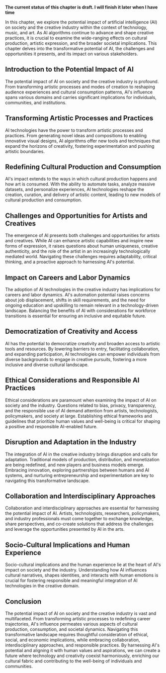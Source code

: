 **The current status of this chapter is draft. I will finish it later when I have time**

In this chapter, we explore the potential impact of artificial intelligence (AI) on society and the creative industry within the context of technology, music, and art. As AI algorithms continue to advance and shape creative practices, it is crucial to examine the wide-ranging effects on cultural production, artistic expression, and the broader societal implications. This chapter delves into the transformative potential of AI, the challenges and opportunities it presents, and its impact on various stakeholders.

Introduction to the Potential Impact of AI
------------------------------------------

The potential impact of AI on society and the creative industry is profound. From transforming artistic processes and modes of creation to reshaping audience experiences and cultural consumption patterns, AI's influence spans various domains and carries significant implications for individuals, communities, and institutions.

Transforming Artistic Processes and Practices
---------------------------------------------

AI technologies have the power to transform artistic processes and practices. From generating novel ideas and compositions to enabling innovative visual designs, AI algorithms offer new tools and techniques that expand the horizons of creativity, fostering experimentation and pushing artistic boundaries.

Redefining Cultural Production and Consumption
----------------------------------------------

AI's impact extends to the ways in which cultural production happens and how art is consumed. With the ability to automate tasks, analyze massive datasets, and personalize experiences, AI technologies reshape the creation, curation, and delivery of artistic content, leading to new models of cultural production and consumption.

Challenges and Opportunities for Artists and Creatives
------------------------------------------------------

The emergence of AI presents both challenges and opportunities for artists and creatives. While AI can enhance artistic capabilities and inspire new forms of expression, it raises questions about human uniqueness, creative authenticity, and the role of the artist in an increasingly technologically mediated world. Navigating these challenges requires adaptability, critical thinking, and a proactive approach to harnessing AI's potential.

Impact on Careers and Labor Dynamics
------------------------------------

The adoption of AI technologies in the creative industry has implications for careers and labor dynamics. AI's automation potential raises concerns about job displacement, shifts in skill requirements, and the need for ongoing education and upskilling to remain relevant in a technology-driven landscape. Balancing the benefits of AI with considerations for workforce transitions is essential for ensuring an inclusive and equitable future.

Democratization of Creativity and Access
----------------------------------------

AI has the potential to democratize creativity and broaden access to artistic tools and resources. By lowering barriers to entry, facilitating collaboration, and expanding participation, AI technologies can empower individuals from diverse backgrounds to engage in creative pursuits, fostering a more inclusive and diverse cultural landscape.

Ethical Considerations and Responsible AI Practices
---------------------------------------------------

Ethical considerations are paramount when examining the impact of AI on society and the industry. Questions related to bias, privacy, transparency, and the responsible use of AI demand attention from artists, technologists, policymakers, and society at large. Establishing ethical frameworks and guidelines that prioritize human values and well-being is critical for shaping a positive and responsible AI-enabled future.

Disruption and Adaptation in the Industry
-----------------------------------------

The integration of AI in the creative industry brings disruption and calls for adaptation. Traditional models of production, distribution, and monetization are being redefined, and new players and business models emerge. Embracing innovation, exploring partnerships between humans and AI systems, and nurturing entrepreneurship and experimentation are key to navigating this transformative landscape.

Collaboration and Interdisciplinary Approaches
----------------------------------------------

Collaboration and interdisciplinary approaches are essential for harnessing the potential impact of AI. Artists, technologists, researchers, policymakers, and industry professionals must come together to exchange knowledge, share perspectives, and co-create solutions that address the challenges and leverage the opportunities presented by AI in the arts.

Socio-Cultural Implications and Human Experience
------------------------------------------------

Socio-cultural implications and the human experience lie at the heart of AI's impact on society and the industry. Understanding how AI influences cultural narratives, shapes identities, and interacts with human emotions is crucial for fostering responsible and meaningful integration of AI technologies in the creative domain.

Conclusion
----------

The potential impact of AI on society and the creative industry is vast and multifaceted. From transforming artistic processes to redefining career trajectories, AI's influence permeates various aspects of cultural production, consumption, and societal dynamics. Navigating this transformative landscape requires thoughtful consideration of ethical, social, and economic implications, while embracing collaboration, interdisciplinary approaches, and responsible practices. By harnessing AI's potential and aligning it with human values and aspirations, we can create a future where technology and creativity coexist harmoniously, enriching our cultural fabric and contributing to the well-being of individuals and communities.
